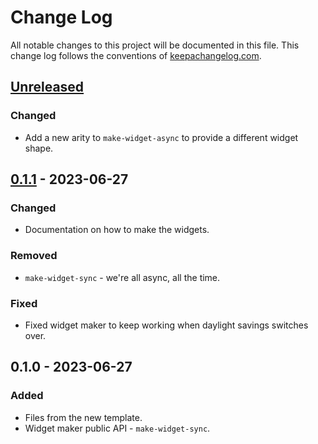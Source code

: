 # Change Log
All notable changes to this project will be documented in this file. This change log follows the conventions of [keepachangelog.com](http://keepachangelog.com/).

## [Unreleased]
### Changed
- Add a new arity to `make-widget-async` to provide a different widget shape.

## [0.1.1] - 2023-06-27
### Changed
- Documentation on how to make the widgets.

### Removed
- `make-widget-sync` - we're all async, all the time.

### Fixed
- Fixed widget maker to keep working when daylight savings switches over.

## 0.1.0 - 2023-06-27
### Added
- Files from the new template.
- Widget maker public API - `make-widget-sync`.

[Unreleased]: https://sourcehost.site/your-name/freshers-onboarding-2023/compare/0.1.1...HEAD
[0.1.1]: https://sourcehost.site/your-name/freshers-onboarding-2023/compare/0.1.0...0.1.1
